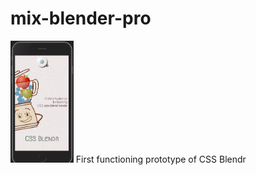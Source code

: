 # mix-blender-pro

<img src="https://github.com/beauhaus/mix-blender-pro/blob/master/readme-images/scrn1.png?raw=true" alt="readme test image"
	title="readme test image" width="20%" />
First functioning prototype of CSS Blendr
